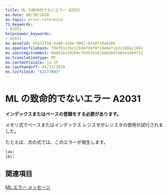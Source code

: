 ```yaml
---
title: ML の致命的でないエラー A2031
ms.date: 08/30/2018
ms.topic: error-reference
f1_keywords:
- A2031
helpviewer_keywords:
- A2031
ms.assetid: d5b11f58-4a00-42be-9062-8fa8728e6306
ms.openlocfilehash: 794fb31fbc22bdefddf9f19e6efcb3c34bbc1861
ms.sourcegitcommit: 0ab61bc3d2b6cfbd52a16c6ab2b97a8ea1864f12
ms.translationtype: MT
ms.contentlocale: ja-JP
ms.lasthandoff: 04/23/2019
ms.locfileid: "62177683"
---
```

# <a name="ml-nonfatal-error-a2031"></a>ML の致命的でないエラー A2031

**インデックスまたはベースの登録をする必要があります。**

メモリ式でベースまたはインデックス レジスタがレジスタの使用が試行されました。

たとえば、次の式では、このエラーが発生します。

```asm
[ax]
[bl]
```

## <a name="see-also"></a>関連項目

[ML エラー メッセージ](../../assembler/masm/ml-error-messages.md)<br/>